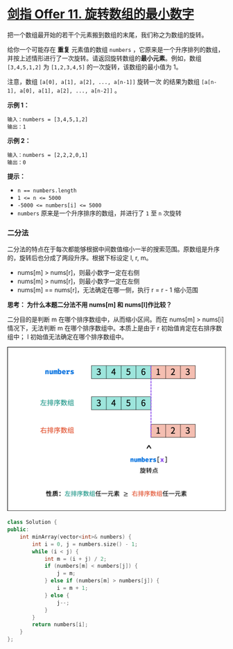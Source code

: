 # [剑指 Offer 11. 旋转数组的最小数字](https://leetcode.cn/problems/xuan-zhuan-shu-zu-de-zui-xiao-shu-zi-lcof/)

把一个数组最开始的若干个元素搬到数组的末尾，我们称之为数组的旋转。

给你一个可能存在 **重复** 元素值的数组 `numbers` ，它原来是一个升序排列的数组，并按上述情形进行了一次旋转。请返回旋转数组的**最小元素**。例如，数组 `[3,4,5,1,2]` 为 `[1,2,3,4,5]` 的一次旋转，该数组的最小值为 1。 

注意，数组 `[a[0], a[1], a[2], ..., a[n-1]]` 旋转一次 的结果为数组 `[a[n-1], a[0], a[1], a[2], ..., a[n-2]]` 。

**示例 1：**

```
输入：numbers = [3,4,5,1,2]
输出：1
```

**示例 2：**

```
输入：numbers = [2,2,2,0,1]
输出：0
```

**提示：**

- `n == numbers.length`
- `1 <= n <= 5000`
- `-5000 <= numbers[i] <= 5000`
- `numbers` 原来是一个升序排序的数组，并进行了 `1` 至 `n` 次旋转

### 二分法

二分法的特点在于每次都能够根据中间数值缩小一半的搜索范围。原数组是升序的，旋转后也分成了两段升序。根据下标设定 l, r, m。

- nums[m] > nums[r]，则最小数字一定在右侧
- nums[m] > nums[r]，则最小数字一定在左侧
- nums[m] == nums[r]，无法确定在哪一侧，执行 r = r - 1 缩小范围

**思考： 为什么本题二分法不用 nums[m] 和 nums[l]作比较？**

二分目的是判断 m 在哪个排序数组中，从而缩小区间。而在 nums[m] > nums[i]情况下，无法判断 m 在哪个排序数组中。本质上是由于 r 初始值肯定在右排序数组中； l 初始值无法确定在哪个排序数组中。

![Picture1.png](../../Images/2.旋转数组的最小数字.assets/1599404042-JMvjtL-Picture1.png)

```c++
class Solution {
public:
    int minArray(vector<int>& numbers) {
        int i = 0, j = numbers.size() - 1;
        while (i < j) {
            int m = (i + j) / 2;
            if (numbers[m] < numbers[j]) {
                j = m;
            } else if (numbers[m] > numbers[j]) {
                i = m + 1;
            } else {
                j--;
            }
        }
        return numbers[i];
    }
};
```

